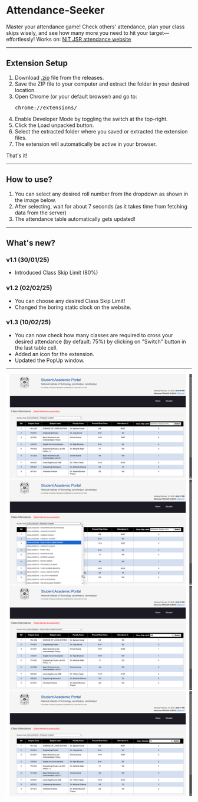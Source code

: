 # Attendance-Seeker

Master your attendance game! Check others' attendance, plan your class
      skips wisely, and see how many more you need to hit your
      target—effortlessly! Works on: <a href = "https://online.nitjsr.ac.in/endsem/StudentAttendance/ClassAttendance.aspx">NIT JSR attendance website</a>
<br>
<hr>

<h2>Extension Setup</h2>



1. Download <a href = "https://github.com/prana-W/Attendance-Seeker/releases/download/v1.3.1/Attendance-Seeker.zip">.zip</a>  file from the releases.
2. Save the ZIP file to your computer and extract the folder in your desired location.
3. Open Chrome (or your default browser) and go to: <span><pre>chrome://extensions/</pre></span>
4. Enable Developer Mode by toggling the switch at the top-right.
5. Click the Load unpacked button.
6. Select the extracted folder where you saved or extracted the extension files.
7. The extension will automatically be active in your browser.

That's it!

<hr>

<h2>How to use?</h2>

1. You can select any desired roll number from the dropdown as shown in the image below.
2. After selecting, wait for about 7 seconds (as it takes time from fetching data from the server)
3. The attendance table automatically gets updated!
<hr>

<h2>What's new?</h2>

<h3>v1.1 (30/01/25)</h3>
<ul>
<li>Introduced Class Skip Limit (80%) </li>
</ul>

<h3>v1.2 (02/02/25)</h3>
<ul>
<li>You can choose any desired Class Skip Limit!</li>
<li>Changed the boring static clock on the website.</li>
</ul>

<h3>v1.3 (10/02/25)</h3>
<ul>
<li>You can now check how many classes are required to cross your desired attendance (by default: 75%) by clicking on "Switch" button in the last table cell.</li>
<li>Added an icon for the extension.</li>
<li>Updated the PopUp window.</li>
</ul>
<hr>
<img src = "images/default.png">
<br>
<img src = "images/selecting.png">
<br>
<img src = "images/final.png">
<br>
<img src = "images/newFeature.png">
